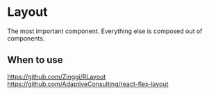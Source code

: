 Layout
==========
The most important component. Everything else is composed out of <Layout/> components.

When to use
----------
https://github.com/Zinggi/RLayout
https://github.com/AdaptiveConsulting/react-flex-layout

